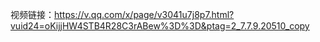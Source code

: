 视频链接：https://v.qq.com/x/page/v3041u7j8p7.html?vuid24=oKijjHW4STB4R28C3rABew%3D%3D&ptag=2_7.7.9.20510_copy
